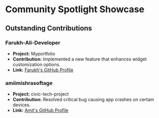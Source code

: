 # Community Spotlight Showcase

## Outstanding Contributions

### Farukh-Ali-Developer
- **Project:** Myportfolio
- **Contribution:** Implemented a new feature that enhances widget customization options.
- **Link:** [ Farukh's GitHub Profile](https://github.com/Farukh-Ali-Developer)


### amiimishrasoftage
- **Project:** civic-tech-project
- **Contribution:** Resolved critical bug causing app crashes on certain devices.
- **Link:** [Amit's GitHub Profile](https://github.com/amitmishrasoftage)
